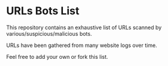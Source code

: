 # URLs Bots List

This repository contains an exhaustive list of URLs scanned by various/suspicious/malicious bots.

URLs have been gathered from many website logs over time.

Feel free to add your own or fork this list.
